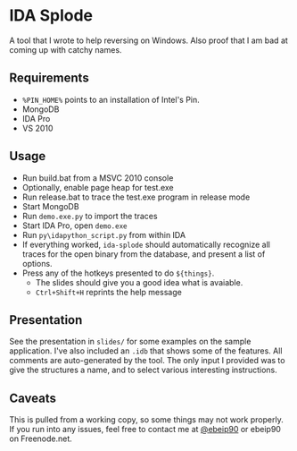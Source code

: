 # IDA Splode

A tool that I wrote to help reversing on Windows.  Also proof that I am bad at coming up with catchy names.

## Requirements

- `%PIN_HOME%` points to an installation of Intel's Pin.
- MongoDB
- IDA Pro
- VS 2010

## Usage

- Run build.bat from a MSVC 2010 console
- Optionally, enable page heap for test.exe
- Run release.bat to trace the test.exe program in release mode
- Start MongoDB
- Run `demo.exe.py` to import the traces
- Start IDA Pro, open `demo.exe`
- Run `py\idapython_script.py` from within IDA
- If everything worked, `ida-splode` should automatically recognize all traces for the open binary from the database, and present a list of options.
- Press any of the hotkeys presented to do `${things}`.  
    - The slides should give you a good idea what is avaiable.
    - `Ctrl+Shift+H` reprints the help message

## Presentation

See the presentation in `slides/` for some examples on the sample application.  I've also included an `.idb` that shows some of the features.  All comments are auto-generated by the tool.  The only input I provided was to give the structures a name, and to select various interesting instructions.

## Caveats

This is pulled from a working copy, so some things may not work properly.  If you run into any issues, feel free to contact me at [@ebeip90](https://twitter.com/ebeip90) or ebeip90 on Freenode.net.
